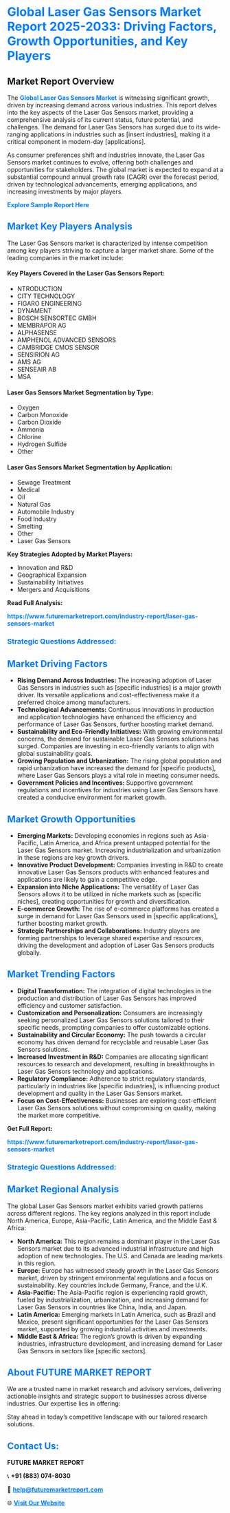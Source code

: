 <h1 style="color: #007BFF;">Global Laser Gas Sensors Market Report 2025-2033: Driving Factors, Growth Opportunities, and Key Players</h1>

<section id="overview">
<h2>Market Report Overview</h2>
<p>The <a href="https://www.futuremarketreport.com/industry-report/laser-gas-sensors-market" style="color: #007BFF; text-decoration: none;"><strong>Global Laser Gas Sensors Market</strong></a> is witnessing significant growth, driven by increasing demand across various industries. This report delves into the key aspects of the Laser Gas Sensors market, providing a comprehensive analysis of its current status, future potential, and challenges. The demand for Laser Gas Sensors has surged due to its wide-ranging applications in industries such as [insert industries], making it a critical component in modern-day [applications].</p>
<p>As consumer preferences shift and industries innovate, the Laser Gas Sensors market continues to evolve, offering both challenges and opportunities for stakeholders. The global market is expected to expand at a substantial compound annual growth rate (CAGR) over the forecast period, driven by technological advancements, emerging applications, and increasing investments by major players.</p>
</section>

<section id="overview">
<p><a href="https://www.futuremarketreport.com/request-sample/reportId=120137" style="color: #007BFF; text-decoration: none;"><strong>Explore Sample Report Here</strong></a></p>
</section>

<section id="key-players">
<h2 style="color: #007BFF;">Market Key Players Analysis</h2>
<p>The Laser Gas Sensors market is characterized by intense competition among key players striving to capture a larger market share. Some of the leading companies in the market include:</p>
<h4>Key Players Covered in the Laser Gas Sensors Report:</h4>
<ul><li>NTRODUCTION</li><li>CITY TECHNOLOGY</li><li>FIGARO ENGINEERING</li><li>DYNAMENT</li><li>BOSCH SENSORTEC GMBH</li><li>MEMBRAPOR AG</li><li>ALPHASENSE</li><li>AMPHENOL ADVANCED SENSORS</li><li>CAMBRIDGE CMOS SENSOR</li><li>SENSIRION AG</li><li>AMS AG</li><li>SENSEAIR AB</li><li>MSA</li></ul>
<h4>Laser Gas Sensors Market Segmentation by Type:</h4>
<ul><li>Oxygen</li><li>Carbon Monoxide</li><li>Carbon Dioxide</li><li>Ammonia</li><li>Chlorine</li><li>Hydrogen Sulfide</li><li>Other</li></ul>

<h4>Laser Gas Sensors Market Segmentation by Application:</h4>
<ul><li>Sewage Treatment</li><li>Medical</li><li>Oil</li><li>Natural Gas</li><li>Automobile Industry</li><li>Food Industry</li><li>Smelting</li><li>Other</li><li>Laser Gas Sensors</li></ul>
<p><strong>Key Strategies Adopted by Market Players:</strong></p>
<ul>
<li>Innovation and R&D</li>
<li>Geographical Expansion</li>
<li>Sustainability Initiatives</li>
<li>Mergers and Acquisitions</li>
</ul>
</section>

<section>
<p><strong>Read Full Analysis: </strong></p><a href="https://www.futuremarketreport.com/industry-report/laser-gas-sensors-market" style="color: #007BFF; text-decoration: none;"><strong>https://www.futuremarketreport.com/industry-report/laser-gas-sensors-market</strong></a>
<h3 style="color: #007BFF;">Strategic Questions Addressed:</h3>
</section>

<section id="driving-factors">
<h2 style="color: #007BFF;">Market Driving Factors</h2>
<ul>
<li><strong>Rising Demand Across Industries:</strong> The increasing adoption of Laser Gas Sensors in industries such as [specific industries] is a major growth driver. Its versatile applications and cost-effectiveness make it a preferred choice among manufacturers.</li>
<li><strong>Technological Advancements:</strong> Continuous innovations in production and application technologies have enhanced the efficiency and performance of Laser Gas Sensors, further boosting market demand.</li>
<li><strong>Sustainability and Eco-Friendly Initiatives:</strong> With growing environmental concerns, the demand for sustainable Laser Gas Sensors solutions has surged. Companies are investing in eco-friendly variants to align with global sustainability goals.</li>
<li><strong>Growing Population and Urbanization:</strong> The rising global population and rapid urbanization have increased the demand for [specific products], where Laser Gas Sensors plays a vital role in meeting consumer needs.</li>
<li><strong>Government Policies and Incentives:</strong> Supportive government regulations and incentives for industries using Laser Gas Sensors have created a conducive environment for market growth.</li>
</ul>
</section>

<section id="growth-opportunities">
<h2 style="color: #007BFF;">Market Growth Opportunities</h2>
<ul>
<li><strong>Emerging Markets:</strong> Developing economies in regions such as Asia-Pacific, Latin America, and Africa present untapped potential for the Laser Gas Sensors market. Increasing industrialization and urbanization in these regions are key growth drivers.</li>
<li><strong>Innovative Product Development:</strong> Companies investing in R&D to create innovative Laser Gas Sensors products with enhanced features and applications are likely to gain a competitive edge.</li>
<li><strong>Expansion into Niche Applications:</strong> The versatility of Laser Gas Sensors allows it to be utilized in niche markets such as [specific niches], creating opportunities for growth and diversification.</li>
<li><strong>E-commerce Growth:</strong> The rise of e-commerce platforms has created a surge in demand for Laser Gas Sensors used in [specific applications], further boosting market growth.</li>
<li><strong>Strategic Partnerships and Collaborations:</strong> Industry players are forming partnerships to leverage shared expertise and resources, driving the development and adoption of Laser Gas Sensors products globally.</li>
</ul>
</section>

<section id="trending-factors">
<h2 style="color: #007BFF;">Market Trending Factors</h2>
<ul>
<li><strong>Digital Transformation:</strong> The integration of digital technologies in the production and distribution of Laser Gas Sensors has improved efficiency and customer satisfaction.</li>
<li><strong>Customization and Personalization:</strong> Consumers are increasingly seeking personalized Laser Gas Sensors solutions tailored to their specific needs, prompting companies to offer customizable options.</li>
<li><strong>Sustainability and Circular Economy:</strong> The push towards a circular economy has driven demand for recyclable and reusable Laser Gas Sensors solutions.</li>
<li><strong>Increased Investment in R&D:</strong> Companies are allocating significant resources to research and development, resulting in breakthroughs in Laser Gas Sensors technology and applications.</li>
<li><strong>Regulatory Compliance:</strong> Adherence to strict regulatory standards, particularly in industries like [specific industries], is influencing product development and quality in the Laser Gas Sensors market.</li>
<li><strong>Focus on Cost-Effectiveness:</strong> Businesses are exploring cost-efficient Laser Gas Sensors solutions without compromising on quality, making the market more competitive.</li>
</ul>
</section>

<section>
<p><strong>Get Full Report: </strong></p><a href="https://www.futuremarketreport.com/industry-report/laser-gas-sensors-market" style="color: #007BFF; text-decoration: none;"><strong>https://www.futuremarketreport.com/industry-report/laser-gas-sensors-market</strong></a>
<h3 style="color: #007BFF;">Strategic Questions Addressed:</h3>
</section>


<section id="regional-analysis">
<h2 style="color: #007BFF;">Market Regional Analysis</h2>
<p>The global Laser Gas Sensors market exhibits varied growth patterns across different regions. The key regions analyzed in this report include North America, Europe, Asia-Pacific, Latin America, and the Middle East & Africa:</p>
<ul>
<li><strong>North America:</strong> This region remains a dominant player in the Laser Gas Sensors market due to its advanced industrial infrastructure and high adoption of new technologies. The U.S. and Canada are leading markets in this region.</li>
<li><strong>Europe:</strong> Europe has witnessed steady growth in the Laser Gas Sensors market, driven by stringent environmental regulations and a focus on sustainability. Key countries include Germany, France, and the U.K.</li>
<li><strong>Asia-Pacific:</strong> The Asia-Pacific region is experiencing rapid growth, fueled by industrialization, urbanization, and increasing demand for Laser Gas Sensors in countries like China, India, and Japan.</li>
<li><strong>Latin America:</strong> Emerging markets in Latin America, such as Brazil and Mexico, present significant opportunities for the Laser Gas Sensors market, supported by growing industrial activities and investments.</li>
<li><strong>Middle East & Africa:</strong> The region’s growth is driven by expanding industries, infrastructure development, and increasing demand for Laser Gas Sensors in sectors like [specific sectors].</li>
</ul>
</section>

<footer>
<h2 style="color: #007BFF;">About FUTURE MARKET REPORT</h2>
<p>We are a trusted name in market research and advisory services, delivering actionable insights and strategic support to businesses across diverse industries. Our expertise lies in offering:</p>

<p>Stay ahead in today’s competitive landscape with our tailored research solutions.</p>

<h2 style="color: #007BFF;">Contact Us:</h2>
<p><strong>FUTURE MARKET REPORT</strong></p>
<p>📞 <strong>+91 (883) 074-8030</strong></p>
<p>📧 <strong><a href="mailto:help@futuremarketreport.com" style="color: #007BFF;">help@futuremarketreport.com</a></strong></p>
<p>🌐 <strong><a href="https://www.futuremarketreport.com/" style="color: #007BFF;">Visit Our Website</a></strong></p>
</footer>